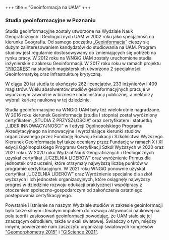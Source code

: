 +++
title = "Geoinformacja na UAM"
+++


<h3>Studia geoinformacyjne w Poznaniu</h3>

Studia geoinformacyjne zostały utworzone na Wydziale Nauk Geograficznych i Geologicznych UAM w 2002 roku jako specjalność na kierunku Geografia. Od samego początku [„Geoinformacja”](https://pl-pl.facebook.com/geoinformacja/) cieszy się dużym zainteresowaniem kandydatów do studiowania na UAM. Program studiów jest regularnie dostosowywany do zmieniających się potrzeb na rynku pracy. W 2012 roku na WNGiG UAM zostały uruchomione studia inżynierskie z zakresu Geoinformacji. W 2017 roku roku w ramach projektu ["PROGRES"](http://progres.home.amu.edu.pl/) na studiach magisterskich utworzono 2 specjalności: Geoinformatykę oraz Infrastrukturę krytyczną. 

W ciągu 20 lat studia te ukończyło 262 licencjatów, 233 inżynierów i 409 magistrów. Wielu absolwentów studiów geoinformacyjnych pracuje w wyuczonym zawodzie w biznesie i administracji publicznej, a niektórzy wybrali karierę naukową w tej dziedzinie. 

Studia geoinformacyjne na WNGiG UAM były też wielokrotnie nagradzane. W 2016 roku kierunek Geoinformacja (studia I stopnia) został wyróżniony certyfikatem „STUDIA Z PRZYSZŁOŚCIĄ” oraz certyfikatem i statuetką „LIDER INNOWACYJNOŚCI” w I edycji Ogólnopolskiego Programu Akredytacyjnego na innowacyjne i wyróżniające kierunki studiów organizowanego przez Fundację Rozwoju Edukacji i Szkolnictwa Wyższego. Kierunek Geoinformacja był także oceniany przez Fundację w ramach X i XI edycji Ogólnopolskiego Programu Certyfikacji Szkół Wyższych w 2020 oraz 2021 roku. W 2020 roku Wydział Nauk Geograficznych i Geologicznych uzyskał certyfikat „UCZELNIA LIDERÓW” oraz wyróżnienie Primus dla jednostek oraz uczelni, które otrzymały najwyższą liczbę punktów w programie certyfikacyjnym. W 2021 roku WNGiG ponownie uzyskał certyfikat „UCZELNIA LIDERÓW” oraz Wyróżnienie specjalne dla szkół wyższych i ich jednostek organizacyjnych, które osiągnęły najwyższy progres w dziedzinie rozwoju edukacji praktycznej i współpracy z otoczeniem społeczno-gospodarczym od zakończenia ostatniego postępowania certyfikacyjnego.

Powstanie i istnienie na naszym Wydziale studiów w zakresie geoinformacji było także silnym i trwałym impulsem do rozwoju aktywności naukowej na polu teorii i zastosowań geoinformacji powodując, że UAM stało się jej znaczącym ośrodkiem, także w skali światowej. Świadczy o tym, między innymi, powierzenie nam zaszczytu organizacji światowych kongresów ["Geomorphometry 2015"](https://geomorphometry.org/2015-2/) i ["GIScience 2021"](https://www.giscience.org/).

